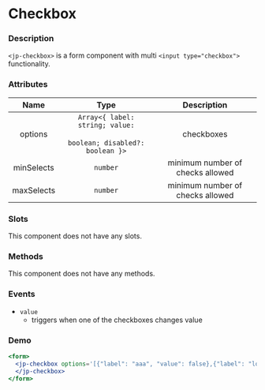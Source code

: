 # Checkbox

### Description

`<jp-checkbox>` is a form component with multi `<input type="checkbox">` functionality.

### Attributes

| **Name** | **Type** | **Description** |
| :----: | :----: | :---: |
| options | `Array<{ label: string; value:` <br></br> `boolean; disabled?: boolean }>` | checkboxes |
| minSelects | `number` | minimum number of checks allowed |
| maxSelects | `number` | minimum number of checks allowed |

### Slots

This component does not have any slots.

### Methods

This component does not have any methods.

### Events

- `value` 
  - triggers when one of the checkboxes changes value

### Demo

```jsx live
<form>
  <jp-checkbox options='[{"label": "aaa", "value": false},{"label": "lorem aa", "value": true},{"label": "lorem adasda", "value": true},{"label": "ipsum dolorrr", "value": false, "disabled": true}]'>
  </jp-checkbox>
</form>
```

